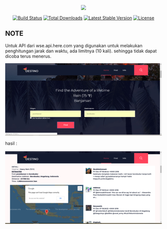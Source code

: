 <p align="center"><img src="https://laravel.com/assets/img/components/logo-laravel.svg"></p>

<p align="center">
<a href="https://travis-ci.org/laravel/framework"><img src="https://travis-ci.org/laravel/framework.svg" alt="Build Status"></a>
<a href="https://packagist.org/packages/laravel/framework"><img src="https://poser.pugx.org/laravel/framework/d/total.svg" alt="Total Downloads"></a>
<a href="https://packagist.org/packages/laravel/framework"><img src="https://poser.pugx.org/laravel/framework/v/stable.svg" alt="Latest Stable Version"></a>
<a href="https://packagist.org/packages/laravel/framework"><img src="https://poser.pugx.org/laravel/framework/license.svg" alt="License"></a>
</p>

## NOTE
Untuk API dari wse.api.here.com yang digunakan untuk melakukan penghitungan jarak dan waktu, ada limitnya (10 kali). sehingga tidak dapat dicoba terus menerus.

<img src="https://github.com/ErlinaCahyani/EasyDes/blob/master/find1.PNG">

hasil :

<img src="https://github.com/ErlinaCahyani/EasyDes/blob/master/find2.PNG">